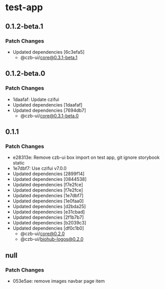 # test-app

## 0.1.2-beta.1

### Patch Changes

- Updated dependencies [6c3efa5]
  - @czb-ui/core@0.3.1-beta.1

## 0.1.2-beta.0

### Patch Changes

- 1daafaf: Update czifui
- Updated dependencies [1daafaf]
- Updated dependencies [7694db7]
  - @czb-ui/core@0.3.1-beta.0

## 0.1.1

### Patch Changes

- e28313e: Remove czb-ui box import on test app, git ignore storybook static
- 1e7dbf7: Use czifui v7.0.0
- Updated dependencies [2899f14]
- Updated dependencies [0844538]
- Updated dependencies [f7e2fce]
- Updated dependencies [f7e2fce]
- Updated dependencies [1e7dbf7]
- Updated dependencies [1e0faa0]
- Updated dependencies [d2bda25]
- Updated dependencies [e31cbad]
- Updated dependencies [2f1b7b7]
- Updated dependencies [b2039c3]
- Updated dependencies [df0c1b0]
  - @czb-ui/core@0.2.0
  - @czb-ui/biohub-logos@0.2.0

## null

### Patch Changes

- 053e5ae: remove images navbar page item
